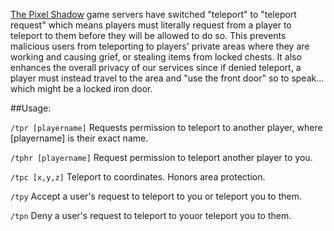 [The Pixel Shadow](https://minetest.tv/) game servers have switched "teleport" to "teleport request" which means players must literally request from a player to teleport to them before they will be allowed to do so. This prevents malicious users from teleporting to players' private areas where they are working and causing grief, or stealing items from locked chests. It also enhances the overall privacy of our services since if denied teleport, a player must instead travel to the area and "use the front door" so to speak... which might be a locked iron door.

##Usage:

``` /tpr [playername] ```
Requests permission to teleport to another player, where [playername] is their exact name.

``` /tphr [playername] ```
Request permission to teleport another player to you.

``` /tpc [x,y,z] ```
Teleport to coordinates. Honors area protection.

``` /tpy ```
Accept a user's request to teleport to you or teleport you to them.

``` /tpn ```
Deny a user's request to teleport to youor teleport you to them.
